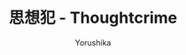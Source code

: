 ---
title: '思想犯 - Thoughtcrime'
author: 'Yorushika'
category: 'JPop'
img: '/images/song-img-3.jpg'
releaseDate: 'June 24 2020'
ytlink: 'ENcnYh79dUY'
lyrics: |
    他人に優しいあんたにこの心がわかるものか
    人を呪うのが心地良い、だから詩を書いていた
    朝の報道ニュースにいつか載ることが夢だった
    その為に包丁を研いでる

    硝子を叩きつける音、何かの紙を破くこと、
    さよならの後の夕陽が美しいって、君だってわかるだろ

    烏の歌に茜
    この孤独も今音に変わる
    面影に差した日暮れ
    爪先立つ、雲が焼ける、さよならが口を滑る

    認められたい、愛したい
    これが夢ってやつか
    何もしなくても叶えよ、早く、僕を満たしてくれ
    他人に優しい世間にこの妬みがわかるものか
    いつも誰かを殴れる機会を探してる

    ビール瓶で殴る街路灯、投げるギターの折れる音、
    戻らない後悔の全部が美しいって、そういうのさぁ、僕だってわかるのに

    言葉の雨に打たれ
    秋惜しむまま冬に落ちる
    春の山のうしろからまた一つ煙が立つ
    夏風が頬を滑る

    他人に優しいあんたにこの孤独がわかるものか
    死にたくないが生きられない、だから詩を書いている
    罵倒も失望も嫌悪も僕への興味だと思うから
    他人を傷付ける詩を書いてる
    こんな中身のない詩を書いてる

    君の言葉が呑みたい
    入れ物もない両手で受けて
    いつしか喉が潤う
    その時を待ちながら

    烏の歌に茜
    この孤独よ今詩に変われ
    さよなら、君に茜
    僕は今、夜を待つ
    また明日。口が滑る
---